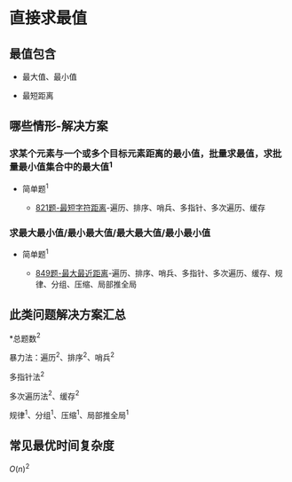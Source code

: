 # 直接求最值

## 最值包含

+ 最大值、最小值

+ 最短距离

## 哪些情形-解决方案

### 求某个元素与一个或多个目标元素距离的最小值，批量求最值，求批量最小值集合中的最大值$^1$

+ 简单题$^1$

  + [821题-最短字符距离]-遍历、排序、哨兵、多指针、多次遍历、缓存

### 求最大最小值/最小最大值/最大最大值/最小最小值

+ 简单题$^1$

  + [849题-最大最近距离]-遍历、排序、哨兵、多指针、多次遍历、缓存、规律、分组、压缩、局部推全局

## 此类问题解决方案汇总

\*总题数$^2$

暴力法：遍历$^2$、排序$^2$、哨兵$^2$

多指针法$^2$

多次遍历法$^2$、缓存$^2$

规律$^1$、分组$^1$、压缩$^1$、局部推全局$^1$

## 常见最优时间复杂度

$O(n)^2$

<!-- 题目链接 -->
[821题-最短字符距离]:821-ShortestDistancetoaCharacter.md
[849题-最大最近距离]:849-MaximizeDistancetoClosestPerson.md
